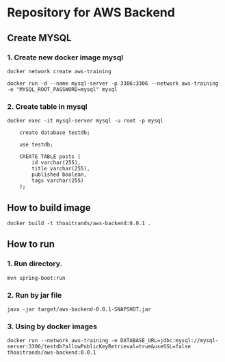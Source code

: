 # Repository for AWS Backend

## Create MYSQL

### 1. Create new docker image mysql

```
docker network create aws-training
```
```
docker run -d --name mysql-server -p 3306:3306 --network aws-training -e "MYSQL_ROOT_PASSWORD=mysql" mysql
```

### 2. Create table in mysql
`docker exec -it mysql-server mysql -u root -p mysql`

```
    create database testdb;

    use testdb;

    CREATE TABLE posts (
        id varchar(255),
        title varchar(255),
        published boolean,
        tags varchar(255)
    );
```

## How to build image
`docker build -t thoaitrands/aws-backend:0.0.1 .`
## How to run

### 1. Run directory.
`mvn spring-boot:run`

### 2. Run by jar file
`java -jar target/aws-backend-0.0.1-SNAPSHOT.jar`

### 3. Using by docker images
`docker run --network aws-training -e DATABASE_URL=jdbc:mysql://mysql-server:3306/testdb?allowPublicKeyRetrieval=true&useSSL=false thoaitrands/aws-backend:0.0.1`



